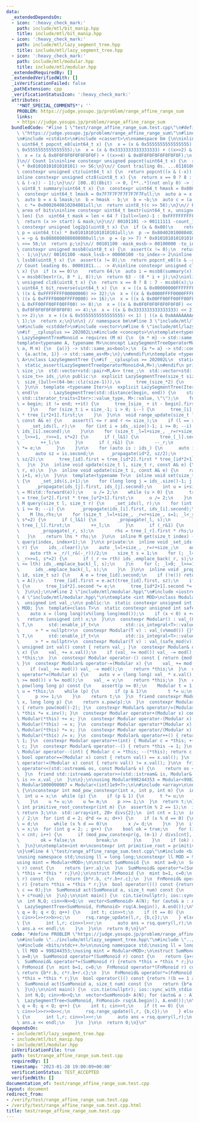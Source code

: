 ```yaml
---
data:
  _extendedDependsOn:
  - icon: ':heavy_check_mark:'
    path: include/mtl/bit_manip.hpp
    title: include/mtl/bit_manip.hpp
  - icon: ':heavy_check_mark:'
    path: include/mtl/lazy_segment_tree.hpp
    title: include/mtl/lazy_segment_tree.hpp
  - icon: ':heavy_check_mark:'
    path: include/mtl/modular.hpp
    title: include/mtl/modular.hpp
  _extendedRequiredBy: []
  _extendedVerifiedWith: []
  _isVerificationFailed: false
  _pathExtension: cpp
  _verificationStatusIcon: ':heavy_check_mark:'
  attributes:
    '*NOT_SPECIAL_COMMENTS*': ''
    PROBLEM: https://judge.yosupo.jp/problem/range_affine_range_sum
    links:
    - https://judge.yosupo.jp/problem/range_affine_range_sum
  bundledCode: "#line 1 \"test/range_affine_range_sum.test.cpp\"\n#define PROBLEM\
    \ \"https://judge.yosupo.jp/problem/range_affine_range_sum\"\n#line 2 \"include/mtl/bit_manip.hpp\"\
    \n#include <cstdint>\n#include <cassert>\n\nnamespace bm {\n\ninline constexpr\
    \ uint64_t popcnt_e8(uint64_t x) {\n  x = (x & 0x5555555555555555) + ((x>>1) &\
    \ 0x5555555555555555);\n  x = (x & 0x3333333333333333) + ((x>>2) & 0x3333333333333333);\n\
    \  x = (x & 0x0F0F0F0F0F0F0F0F) + ((x>>4) & 0x0F0F0F0F0F0F0F0F);\n  return x;\n\
    }\n// Count 1s\ninline constexpr unsigned popcnt(uint64_t x) {\n  return (popcnt_e8(x)\
    \ * 0x0101010101010101) >> 56;\n}\n// Count trailing 0s. ...01101000 -> 3\ninline\
    \ constexpr unsigned ctz(uint64_t x) {\n  return popcnt((x & (-x)) - 1);\n}\n\
    inline constexpr unsigned ctz8(uint8_t x) {\n  return x == 0 ? 8 : popcnt_e8((x\
    \ & (-x)) - 1);\n}\n// [00..0](8bit) -> 0, [**..*](not only 0) -> 1\ninline constexpr\
    \ uint8_t summary(uint64_t x) {\n  constexpr uint64_t hmask = 0x8080808080808080ull;\n\
    \  constexpr uint64_t lmask = 0x7F7F7F7F7F7F7F7Full;\n  auto a = x & hmask;\n\
    \  auto b = x & lmask;\n  b = hmask - b;\n  b = ~b;\n  auto c = (a | b) & hmask;\n\
    \  c *= 0x0002040810204081ull;\n  return uint8_t(c >> 56);\n}\n// Extract target\
    \ area of bits\ninline constexpr uint64_t bextr(uint64_t x, unsigned start, unsigned\
    \ len) {\n  uint64_t mask = len < 64 ? (1ull<<len)-1 : 0xFFFFFFFFFFFFFFFFull;\n\
    \  return (x >> start) & mask;\n}\n// 00101101 -> 00111111 -count_1s-> 6\ninline\
    \ constexpr unsigned log2p1(uint8_t x) {\n  if (x & 0x80)\n    return 8;\n  uint64_t\
    \ p = uint64_t(x) * 0x0101010101010101ull;\n  p -= 0x8040201008040201ull;\n  p\
    \ = ~p & 0x8080808080808080ull;\n  p = (p >> 7) * 0x0101010101010101ull;\n  p\
    \ >>= 56;\n  return p;\n}\n// 00101100 -mask_mssb-> 00100000 -to_index-> 5\ninline\
    \ constexpr unsigned mssb8(uint8_t x) {\n  assert(x != 0);\n  return log2p1(x)\
    \ - 1;\n}\n// 00101100 -mask_lssb-> 00000100 -to_index-> 2\ninline constexpr unsigned\
    \ lssb8(uint8_t x) {\n  assert(x != 0);\n  return popcnt_e8((x & -x) - 1);\n}\n\
    // Count leading 0s. 00001011... -> 4\ninline constexpr unsigned clz(uint64_t\
    \ x) {\n  if (x == 0)\n    return 64;\n  auto i = mssb8(summary(x));\n  auto j\
    \ = mssb8(bextr(x, 8 * i, 8));\n  return 63 - (8 * i + j);\n}\ninline constexpr\
    \ unsigned clz8(uint8_t x) {\n  return x == 0 ? 8 : 7 - mssb8(x);\n}\ninline constexpr\
    \ uint64_t bit_reverse(uint64_t x) {\n  x = ((x & 0x00000000FFFFFFFF) << 32) |\
    \ ((x & 0xFFFFFFFF00000000) >> 32);\n  x = ((x & 0x0000FFFF0000FFFF) << 16) |\
    \ ((x & 0xFFFF0000FFFF0000) >> 16);\n  x = ((x & 0x00FF00FF00FF00FF) << 8) | ((x\
    \ & 0xFF00FF00FF00FF00) >> 8);\n  x = ((x & 0x0F0F0F0F0F0F0F0F) << 4) | ((x &\
    \ 0xF0F0F0F0F0F0F0F0) >> 4);\n  x = ((x & 0x3333333333333333) << 2) | ((x & 0xCCCCCCCCCCCCCCCC)\
    \ >> 2);\n  x = ((x & 0x5555555555555555) << 1) | ((x & 0xAAAAAAAAAAAAAAAA) >>\
    \ 1);\n  return x;\n}\n\n} // namespace bm\n#line 3 \"include/mtl/lazy_segment_tree.hpp\"\
    \n#include <cstddef>\n#include <vector>\n#line 6 \"include/mtl/lazy_segment_tree.hpp\"\
    \n#if __cplusplus >= 202002L\n#include <concepts>\n\ntemplate<typename M>\nconcept\
    \ LazySegmentTreeMonoid = requires (M m) {\n  {m * m} -> std::same_as<M>;\n};\n\
    template<typename A, typename M>\nconcept LazySegmentTreeOperatorMonoid = requires(A\
    \ a, M m) {\n  {a()} -> std::same_as<bool>;\n  {a *= a} -> std::convertible_to<A>;\n\
    \  {a.act(m, 1)} -> std::same_as<M>;\n};\n#endif\n\ntemplate <typename M, typename\
    \ A>\nclass LazySegmentTree {\n#if __cplusplus >= 202002L\n  static_assert(LazySegmentTreeMonoid<M>);\n\
    \  static_assert(LazySegmentTreeOperatorMonoid<A,M>);\n#endif\n private:\n  size_t\
    \ size_;\n  std::vector<std::pair<M,A>> tree_;\n  std::vector<std::pair<size_t,\
    \ size_t>> ids_;\n\n public:\n  explicit LazySegmentTree(size_t size) :\n    \
    \  size_(1ull<<(64-bm::clz(size-1))),\n      tree_(size_*2) {\n    ids_.reserve((64-bm::clz(size-1))*2);\n\
    \  }\n\n  template <typename Iter>\n  explicit LazySegmentTree(Iter begin, Iter\
    \ end)\n    : LazySegmentTree(std::distance(begin, end)) {\n    static_assert(std::is_convertible<typename\
    \ std::iterator_traits<Iter>::value_type, M>::value, \"\");\n    for (auto it\
    \ = begin; it != end; ++it) {\n      tree_[size_ + it - begin].first = *it;\n\
    \    }\n    for (size_t i = size_-1; i > 0; i--) {\n      tree_[i].first = tree_[i*2].first\
    \ * tree_[i*2+1].first;\n    }\n  }\n\n  void range_update(size_t l, size_t r,\
    \ const A& e) {\n    assert(l <= r and r <= size_);\n    if (l == r) return;\n\
    \    _set_ids(l, r);\n    for (int i = ids_.size()-1; i >= 0; --i) {\n      _propagate(ids_[i].first,\
    \ ids_[i].second);\n    }\n\n    for (size_t _l=l+size_, _r=r+size_, s=1; _l<_r;\
    \ _l>>=1, _r>>=1, s*=2) {\n      if (_l&1) {\n        tree_[_l].second *= e;\n\
    \        ++_l;\n      }\n      if (_r&1) {\n        --_r;\n        tree_[_r].second\
    \ *= e;\n      }\n    }\n\n    for (auto is : ids_) {\n      auto id = is.first;\n\
    \      auto sz = is.second;\n      _propagate(id*2, sz/2);\n      _propagate(id*2+1,\
    \ sz/2);\n      tree_[id].first = tree_[id*2].first * tree_[id*2+1].first;\n \
    \   }\n  }\n  inline void update(size_t l, size_t r, const A& e) {\n    range_update(l,\
    \ r, e);\n  }\n  inline void update(size_t i, const A& e) {\n    range_update(i,\
    \ i+1, e);\n  }\n\n  template<typename T>\n  inline void set(size_t i, T&& e)\
    \ {\n    _set_ids(i,i+1);\n    for (long long j = ids_.size()-1; j >= 0; --j)\n\
    \      _propagate(ids_[j].first, ids_[j].second);\n    int u = i+size_;\n    tree_[u].first\
    \ = M(std::forward(e));\n    u /= 2;\n    while (u > 0) {\n      tree_[u].first\
    \ = tree_[u*2].first * tree_[u*2+1].first;\n      u /= 2;\n    }\n  }\n\n  inline\
    \ M query(size_t l, size_t r) {\n    _set_ids(l, r);\n    for (int i = ids_.size()-1;\
    \ i >= 0; --i) {\n      _propagate(ids_[i].first, ids_[i].second);\n    }\n\n\
    \    M lhs,rhs;\n    for (size_t _l=l+size_, _r=r+size_, s=1; _l<_r; _l>>=1, _r>>=1,\
    \ s*=2) {\n      if (_l&1) {\n        _propagate(_l, s);\n        lhs = lhs *\
    \ tree_[_l].first;\n        ++_l;\n      }\n      if (_r&1) {\n        --_r;\n\
    \        _propagate(_r, s);\n        rhs = tree_[_r].first * rhs;\n      }\n \
    \   }\n    return lhs * rhs;\n  }\n\n  inline M get(size_t index) {\n    return\
    \ query(index, index+1);\n  }\n\n private:\n  inline void _set_ids(size_t l, size_t\
    \ r) {\n    ids_.clear();\n    auto _l=l+size_, _r=r+size_;\n    auto lth = _l/(_l&(-_l))/2;\n\
    \    auto rth = _r/(_r&(-_r))/2;\n    size_t s = 1;\n    for (; _l<_r; _l>>=1,\
    \ _r>>=1, s*=2) {\n      if (_r <= rth) ids_.emplace_back(_r, s);\n      if (_l\
    \ <= lth) ids_.emplace_back(_l, s);\n    }\n    for (; _l>0; _l>>=1, s*=2) {\n\
    \      ids_.emplace_back(_l, s);\n    }\n  }\n\n  inline void _propagate(size_t\
    \ id, size_t sz) {\n    A e = tree_[id].second;\n    if (!e()) return;\n    tree_[id].second\
    \ = A();\n    tree_[id].first = e.act(tree_[id].first, sz);\n    if (id < size_)\
    \ {\n      tree_[id*2].second *= e;\n      tree_[id*2+1].second *= e;\n    }\n\
    \  }\n\n};\n\n#line 2 \"include/mtl/modular.hpp\"\n#include <iostream>\n#line\
    \ 4 \"include/mtl/modular.hpp\"\n\ntemplate <int MOD>\nclass Modular {\n private:\n\
    \  unsigned int val_;\n\n public:\n  static constexpr unsigned int mod() { return\
    \ MOD; }\n  template<class T>\n  static constexpr unsigned int safe_mod(T v) {\n\
    \    auto x = (long long)(v%(long long)mod());\n    if (x < 0) x += mod();\n \
    \   return (unsigned int) x;\n  }\n\n  constexpr Modular() : val_(0) {}\n  template<class\
    \ T,\n      std::enable_if_t<\n          std::is_integral<T>::value && std::is_unsigned<T>::value\n\
    \      > * = nullptr>\n  constexpr Modular(T v) : val_(v%mod()) {}\n  template<class\
    \ T,\n      std::enable_if_t<\n          std::is_integral<T>::value && !std::is_unsigned<T>::value\n\
    \      > * = nullptr>\n  constexpr Modular(T v) : val_(safe_mod(v)) {}\n\n  constexpr\
    \ unsigned int val() const { return val_; }\n  constexpr Modular& operator+=(Modular\
    \ x) {\n    val_ += x.val();\n    if (val_ >= mod()) val_ -= mod();\n    return\
    \ *this;\n  }\n  constexpr Modular operator-() const { return {mod() - val_};\
    \ }\n  constexpr Modular& operator-=(Modular x) {\n    val_ += mod() - x.val();\n\
    \    if (val_ >= mod()) val_ -= mod();\n    return *this;\n  }\n  constexpr Modular&\
    \ operator*=(Modular x) {\n    auto v = (long long) val_ * x.val();\n    if (v\
    \ >= mod()) v %= mod();\n    val_ = v;\n    return *this;\n  }\n  constexpr Modular\
    \ pow(long long p) const {\n    assert(p >= 0);\n    Modular t = 1;\n    Modular\
    \ u = *this;\n    while (p) {\n      if (p & 1)\n        t *= u;\n      u *= u;\n\
    \      p >>= 1;\n    }\n    return t;\n  }\n  friend constexpr Modular pow(Modular\
    \ x, long long p) {\n    return x.pow(p);\n  }\n  constexpr Modular inv() const\
    \ { return pow(mod()-2); }\n  constexpr Modular& operator/=(Modular x) { return\
    \ *this *= x.inv(); }\n  constexpr Modular operator+(Modular x) const { return\
    \ Modular(*this) += x; }\n  constexpr Modular operator-(Modular x) const { return\
    \ Modular(*this) -= x; }\n  constexpr Modular operator*(Modular x) const { return\
    \ Modular(*this) *= x; }\n  constexpr Modular operator/(Modular x) const { return\
    \ Modular(*this) /= x; }\n  constexpr Modular& operator++() { return *this +=\
    \ 1; }\n  constexpr Modular operator++(int) { Modular c = *this; ++(*this); return\
    \ c; }\n  constexpr Modular& operator--() { return *this -= 1; }\n  constexpr\
    \ Modular operator--(int) { Modular c = *this; --(*this); return c; }\n\n  constexpr\
    \ bool operator==(Modular x) const { return val() == x.val(); }\n  constexpr bool\
    \ operator!=(Modular x) const { return val() != x.val(); }\n\n  friend std::ostream&\
    \ operator<<(std::ostream& os, const Modular& x) {\n    return os << x.val();\n\
    \  }\n  friend std::istream& operator>>(std::istream& is, Modular& x) {\n    return\
    \ is >> x.val_;\n  }\n\n};\n\nusing Modular998244353 = Modular<998244353>;\nusing\
    \ Modular1000000007 = Modular<(int)1e9+7>;\n\n#include <array>\n\nnamespace math\
    \ {\n\nconstexpr int mod_pow_constexpr(int x, int p, int m) {\n  int t = 1;\n\
    \  int u = x;\n  while (p) {\n    if (p & 1) {\n      t *= u;\n      t %= m;\n\
    \    }\n    u *= u;\n    u %= m;\n    p >>= 1;\n  }\n  return t;\n}\n\nconstexpr\
    \ int primitive_root_constexpr(int m) {\n  assert(m % 2 == 1);\n  if (m == 998244353)\
    \ return 3;\n\n  std::array<int, 20> divs{2};\n  int cnt = 1;\n  int x = (m-1)\
    \ / 2;\n  for (int d = 2; d*d <= x; d++) {\n    if (x % d == 0) {\n      divs[cnt++]\
    \ = d;\n      while (x % d == 0)\n        x /= d;\n    }\n  }\n  if (x > 1) divs[cnt++]\
    \ = x;\n  for (int g = 2; ; g++) {\n    bool ok = true;\n    for (int i = 0; i\
    \ < cnt; i++) {\n      if (mod_pow_constexpr(g, (m-1) / divs[cnt], m) == 1) {\n\
    \        ok = false;\n        break;\n      }\n    }\n    if (ok) return g;\n\
    \  }\n}\n\ntemplate<int m>\nconstexpr int primitive_root = primitive_root_constexpr(m);\n\
    \n}\n#line 4 \"test/range_affine_range_sum.test.cpp\"\n#include <bits/stdc++.h>\n\
    \nusing namespace std;\nusing ll = long long;\nconstexpr ll MOD = 998244353;\n\
    using mint = Modular<MOD>;\n\nstruct SumMonoid {\n  mint a=0;\n  SumMonoid operator*(SumMonoid\
    \ r) const {\n    return {a+r.a};\n  }\n  SumMonoid& operator*=(SumMonoid r) {return\
    \ *this = *this * r;}\n};\n\nstruct FnMonoid {\n  mint b=1, c=0;\n  FnMonoid operator*(FnMonoid\
    \ r) const {\n    return {b*r.b, c*r.b+r.c};\n  }\n  FnMonoid& operator*=(FnMonoid\
    \ r) {return *this = *this * r;}\n  bool operator()() const {return !(b == 1 and\
    \ c == 0);}\n  SumMonoid act(SumMonoid a, size_t num) const {\n    return {b*a.a\
    \ + c*num};\n  }\n};\n\nint main() {\n  cin.tie(nullptr); ios::sync_with_stdio(false);\n\
    \n  int N,Q; cin>>N>>Q;\n  vector<SumMonoid> A(N); for (auto& a : A) cin>>a.a;\n\
    \  LazySegmentTree<SumMonoid, FnMonoid> rsq(A.begin(), A.end());\n\n  for (int\
    \ q = 0; q < Q; q++) {\n    int t; cin>>t;\n    if (t == 0) {\n      int l,r,b,c;\
    \ cin>>l>>r>>b>>c;\n      rsq.range_update(l,r, {b,c});\n    } else if (t == 1)\
    \ {\n      int l,r; cin>>l>>r;\n      auto ans = rsq.query(l,r);\n      cout <<\
    \ ans.a << endl;\n    }\n  }\n\n  return 0;\n}\n"
  code: "#define PROBLEM \"https://judge.yosupo.jp/problem/range_affine_range_sum\"\
    \n#include \"../include/mtl/lazy_segment_tree.hpp\"\n#include \"../include/mtl/modular.hpp\"\
    \n#include <bits/stdc++.h>\n\nusing namespace std;\nusing ll = long long;\nconstexpr\
    \ ll MOD = 998244353;\nusing mint = Modular<MOD>;\n\nstruct SumMonoid {\n  mint\
    \ a=0;\n  SumMonoid operator*(SumMonoid r) const {\n    return {a+r.a};\n  }\n\
    \  SumMonoid& operator*=(SumMonoid r) {return *this = *this * r;}\n};\n\nstruct\
    \ FnMonoid {\n  mint b=1, c=0;\n  FnMonoid operator*(FnMonoid r) const {\n   \
    \ return {b*r.b, c*r.b+r.c};\n  }\n  FnMonoid& operator*=(FnMonoid r) {return\
    \ *this = *this * r;}\n  bool operator()() const {return !(b == 1 and c == 0);}\n\
    \  SumMonoid act(SumMonoid a, size_t num) const {\n    return {b*a.a + c*num};\n\
    \  }\n};\n\nint main() {\n  cin.tie(nullptr); ios::sync_with_stdio(false);\n\n\
    \  int N,Q; cin>>N>>Q;\n  vector<SumMonoid> A(N); for (auto& a : A) cin>>a.a;\n\
    \  LazySegmentTree<SumMonoid, FnMonoid> rsq(A.begin(), A.end());\n\n  for (int\
    \ q = 0; q < Q; q++) {\n    int t; cin>>t;\n    if (t == 0) {\n      int l,r,b,c;\
    \ cin>>l>>r>>b>>c;\n      rsq.range_update(l,r, {b,c});\n    } else if (t == 1)\
    \ {\n      int l,r; cin>>l>>r;\n      auto ans = rsq.query(l,r);\n      cout <<\
    \ ans.a << endl;\n    }\n  }\n\n  return 0;\n}\n"
  dependsOn:
  - include/mtl/lazy_segment_tree.hpp
  - include/mtl/bit_manip.hpp
  - include/mtl/modular.hpp
  isVerificationFile: true
  path: test/range_affine_range_sum.test.cpp
  requiredBy: []
  timestamp: '2023-01-28 19:00:09+00:00'
  verificationStatus: TEST_ACCEPTED
  verifiedWith: []
documentation_of: test/range_affine_range_sum.test.cpp
layout: document
redirect_from:
- /verify/test/range_affine_range_sum.test.cpp
- /verify/test/range_affine_range_sum.test.cpp.html
title: test/range_affine_range_sum.test.cpp
---
```

